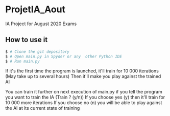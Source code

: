 # ProjetIA_Aout
IA Project for August 2020 Exams

## How to use it

```bash
$ # Clone the git depository
$ # Open main.py in Spyder or any  other Python IDE
$ # Run main.py
```
If it's the first time the program is launched, it'll train for 10 000 iterations (May take up to several hours)
Then it'll make you play against the trained AI

You can train it further on next execution of main.py if you tell the program you want to train the IA (Train ? (y/n))
If you choose yes (y) then it'll train for 10 000 more iterations
If you choose no (n) you will be able to play against the AI at its current state of training


